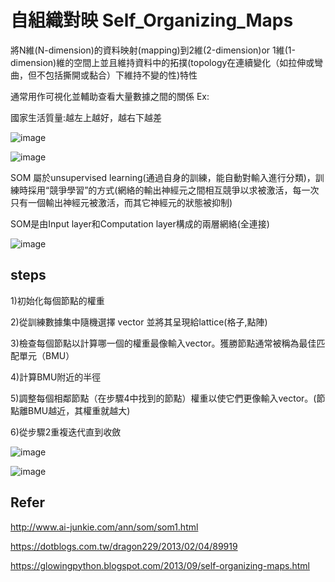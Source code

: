 自組織對映 Self_Organizing_Maps
===================================================

<p>將N維(N-dimension)的資料映射(mapping)到2維(2-dimension)or 1維(1-dimension)維的空間上並且維持資料中的拓撲(topology在連續變化（如拉伸或彎曲，但不包括撕開或黏合）下維持不變的性)特性</p>
<p>通常用作可視化並輔助查看大量數據之間的關係 Ex:</p>
<p>國家生活質量:越左上越好，越右下越差</p>

![image](https://github.com/cbc106013/DL-Study-Notes/blob/master/Self_Organizing_Maps/som.jpg)
  
![image](https://github.com/cbc106013/DL-Study-Notes/blob/master/Self_Organizing_Maps/som1.jpg)

<p>SOM 屬於unsupervised learning(通過自身的訓練，能自動對輸入進行分類)，訓練時採用“競爭學習”的方式(網絡的輸出神經元之間相互競爭以求被激活，每一次只有一個輸出神經元被激活，而其它神經元的狀態被抑制)

<p>SOM是由Input layer和Computation layer構成的兩層網絡(全連接)</p>

![image](https://github.com/cbc106013/DL-Study-Notes/blob/master/Self_Organizing_Maps/som2.png)

steps
--------------------------------------------------
<p>1)初始化每個節點的權重</p>
<p>2)從訓練數據集中隨機選擇 vector 並將其呈現給lattice(格子,點陣)</p>
<p>3)檢查每個節點以計算哪一個的權重最像輸入vector。獲勝節點通常被稱為最佳匹配單元（BMU）</p>
<p>4)計算BMU附近的半徑</p>
<p>5)調整每個相鄰節點（在步驟4中找到的節點）權重以使它們更像輸入vector。(節點離BMU越近，其權重就越大)</p>
<p>6)從步驟2重複迭代直到收斂</p>

![image](https://github.com/cbc106013/DL-Study-Notes/blob/master/Self_Organizing_Maps/som3.jpg)

![image](https://github.com/cbc106013/DL-Study-Notes/blob/master/Self_Organizing_Maps/som4.jpg)

Refer
-------------------------------------

http://www.ai-junkie.com/ann/som/som1.html

https://dotblogs.com.tw/dragon229/2013/02/04/89919

https://glowingpython.blogspot.com/2013/09/self-organizing-maps.html
